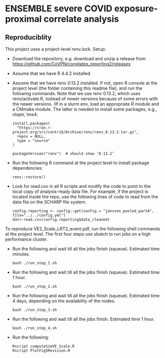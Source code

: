 # ENSEMBLE severe COVID exposure-proximal correlate analysis


## Reproduciblity

This project uses a project-level renv.lock. Setup:

- Download the repository, e.g. download and unzip a release from https://github.com/CoVPN/correlates_reporting2/releases

- Assume that we have R 4.4.2 installed.

- Assume that we have renv 0.13.2 installed. If not, open R console at the project level (the folder containing this readme file), and run the following commands. Note that we use renv 0.13.2, which uses renv/activate.R, instead of newer versions because of some errors with the newer versions. (If in a slurm env, load an appropriate R module and a CMmake module. The latter is needed to install some packages, e.g., nloptr, lme4.
  ```{r}
  install.packages(
    "https://cran.r-project.org/src/contrib/Archive/renv/renv_0.13.2.tar.gz",
    repos = NULL,
    type = "source"
  )
  
  packageVersion("renv")  # should show ‘0.13.2’
  ```
- Run the following R command at the project level to install package dependencies:
  ```{R}
  renv::restore()
  ```
- Look for read.csv in all R scripts and modify the code to point to the local copy of analysis-ready data file. For example, if the project is located inside the repo, use the following lines of code to read from the data file on the SCHARP file system.
  ```{R}
  config.reporting <- config::get(config = "janssen_pooled_partA", file="../../config.yml") 
  dat<-read.csv(config.reporting$data_cleaned)
  ```


To reproduce VE2_Scale_LRT2_event.pdf, run the following shell commands at the project level. The first four steps use sbatch to run jobs on a high performance cluster. 

- Run the following and wait till all the jobs finish (squeue). Estimated time minutes.
    ```{bash}
    bash ./run_step_1.sh
    ```
- Run the following and wait till all the jobs finish (squeue). Estimated time 1 hour.
    ```{bash}
    bash ./run_step_2.sh
    ```
- Run the following and wait till all the jobs finish (squeue). Estimated time 4 days, depending on the availability of the nodes.
    ```{bash}
    bash ./run_step_3.sh
    ```
- Run the following and wait till all the jobs finish. Estimated time 1 hour.
    ```{bash}
    bash ./run_step_4.sh
    ```
- Run the following:
    ```{bash}
    Rscript computeSimVE_Scale.R
    Rscript PlotFig5Revision.R
    ```
